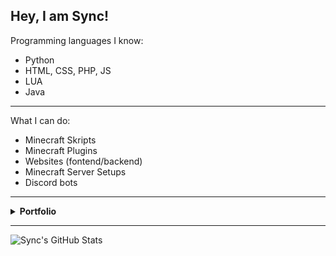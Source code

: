 ## Hey, I am Sync!

Programming languages I know:
- Python
- HTML, CSS, PHP, JS
- LUA
- Java
---
What I can do:
- Minecraft Skripts
- Minecraft Plugins
- Websites (fontend/backend)
- Minecraft Server Setups
- Discord bots
---

<details>
  <summary><strong>Portfolio</strong></summary>
  
```
https://synclive.xyz
```
</details>

---

![Sync's GitHub Stats](https://github-readme-stats.vercel.app/api?username=cdnSync&title_color=57B2FF&bg_color=131516&show_icons=true&count_private=true&theme=dracula&hide=issues)
